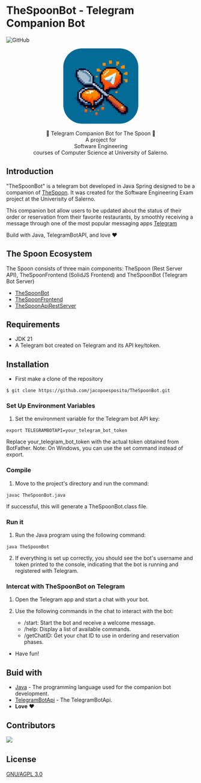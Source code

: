 # TheSpoonBot - Telegram Companion Bot
![GitHub](https://img.shields.io/github/license/jacopoesposito/TheSpoonBot?color=red&style=flat-square)
<p align="center">
<img src="https://github.com/jacopoesposito/TheSpoonBot/blob/master/static/logobot.jpg" width="200" height="200" style="border-radius: 50px"/>
</p>

<p align = "center">
  🍕 Telegram Companion Bot for The Spoon 🍕
  <br>
  A project for
  <br>
  Software Engineering 
  <br>
  courses of Computer Science at University of Salerno.
</p>

## Introduction 

"TheSpoonBot" is a telegram bot developed in Java Spring designed to be a companion of [TheSpoon](https://github.com/pascareddum/thespoon). It was created for the Software Engineering Exam project at the Univerisity of Salerno.

This companion bot allow users to be updated about the status of their order or reservation from their favorite restaurants, by smoothly receiving a message through one of the most popular messaging apps [Telegram](https://www.telegram.org)

Build with Java, TelegramBotAPI, and love :heart:

## The Spoon Ecosystem 

The Spoon consists of three main components: TheSpoon (Rest Server API), TheSpoonFrontend (SolidJS Frontend) and TheSpoonBot (Telegram Bot Server)

* [TheSpoonBot](https://github.com/jacopoesposito/TheSpoonBot)
* [TheSpoonFrontend](https://github.com/pascareddum/TheSpoonFrontend)
* [TheSpoonApiRestServer](https://github.com/pascareddum/TheSpoon)

## Requirements

* JDK 21 
* A Telegram bot created on Telegram and its API key/token.

## Installation

* First make a clone of the repository

```
$ git clone https://github.com/jacopoesposito/TheSpoonBot.git
```
### Set Up Environment Variables

1. Set the environment variable for the Telegram bot API key:

```
export TELEGRAMBOTAPI=your_telegram_bot_token
```

Replace your_telegram_bot_token with the actual token obtained from BotFather.
Note: On Windows, you can use the set command instead of export.

### Compile 

1. Move to the project's directory and run the command:

```
javac TheSpoonBot.java
```

If successful, this will generate a TheSpoonBot.class file.

### Run it

1. Run the Java program using the following command:

```
java TheSpoonBot
```

2. If everything is set up correctly, you should see the bot's username and token printed to the console, indicating that the bot is running and registered with Telegram.

### Intercat with TheSpoonBot on Telegram

1. Open the Telegram app and start a chat with your bot.

2. Use the following commands in the chat to interact with the bot:
    - /start: Start the bot and receive a welcome message.
    - /help: Display a list of available commands.
    - /getChatID: Get your chat ID to use in ordering and reservation phases.

* Have fun!

## Buid with 
* [Java](https://jdk.java.net/21/) - The programming language used for the companion bot development.
* [TelegramBotApi](https://core.telegram.org/bots/api) - The TelegramBotApi.
* **Love** :heart:

## Contributors

<a href="https://github.com/jacopoesposito/TheSpoonBot/graphs/contributors">
  <img src="https://contrib.rocks/image?repo=jacopoesposito/TheSpoonBot" />
</a>

## License
[GNU/AGPL 3.0](https://choosealicense.com/licenses/agpl-3.0/)